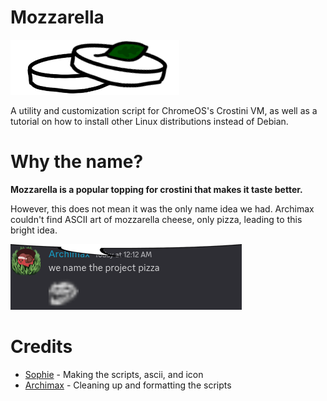 # Mozzarella
![Mozzarella Logo](assets/mozz.png)

A utility and customization script for ChromeOS's Crostini VM, as well as a tutorial on how to install other Linux distributions instead of Debian.


# Why the name?
**Mozzarella is a popular topping for crostini that makes it taste better.** 

However, this does not mean it was the only name idea we had. Archimax couldn't find ASCII art of mozzarella cheese, only pizza, leading to this bright idea.

![nameitpizza](assets/pizza.png)

# Credits
- [Sophie](https://github.com/sophiaasophieee) - Making the scripts, ascii, and icon
- [Archimax](https://github.com/EnterTheVoid-x86) - Cleaning up and formatting the scripts
